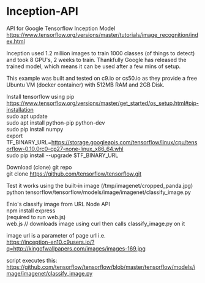 # Inception-API
API for Google Tensorflow Inception Model
https://www.tensorflow.org/versions/master/tutorials/image_recognition/index.html

Inception used 1.2 million images to train 1000 classes (of things to detect) and took 8 GPU's, 2 weeks to train.
Thankfully Google has released the trained model, which means it can be used after a few mins of setup.

This example was built and tested on c9.io or cs50.io as they provide a free Ubuntu VM (docker container) with 512MB RAM and 2GB Disk.

Install tensorflow using pip    
https://www.tensorflow.org/versions/master/get_started/os_setup.html#pip-installation   
    sudo apt update     
    sudo apt install python-pip python-dev  
    sudo pip install numpy  
    export TF_BINARY_URL=https://storage.googleapis.com/tensorflow/linux/cpu/tensorflow-0.10.0rc0-cp27-none-linux_x86_64.whl    
    sudo pip install --upgrade $TF_BINARY_URL

Download (clone) git repo    
    git clone https://github.com/tensorflow/tensorflow.git

Test it works using the built-in image (/tmp/imagenet/cropped_panda.jpg)  
    python tensorflow/tensorflow/models/image/imagenet/classify_image.py

Enio's classify image from URL Node API   
    npm install express     
(required to run web.js)    
    web.js // downloads image using curl then calls classify_image.py on it

image url is a parameter of page url i.e.   
    https://inception-en10.c9users.io/?q=http://kingofwallpapers.com/images/images-169.jpg

script executes this:
    https://github.com/tensorflow/tensorflow/blob/master/tensorflow/models/image/imagenet/classify_image.py